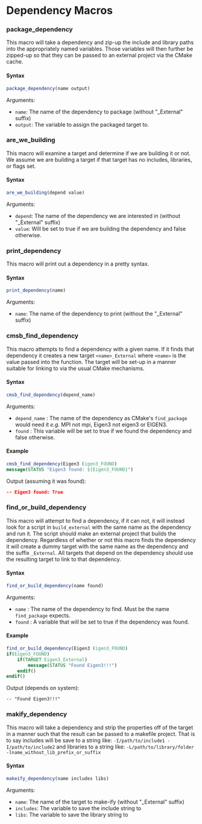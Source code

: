 Dependency Macros
=================

### package_dependency

This macro will take a dependency and zip-up the include and library paths 
into the appropriately named variables.  Those variables will then further be
zipped-up so that they can be passed to an external project via the CMake cache.

#### Syntax

```cmake
package_dependency(name output)
```

Arguments:

- `name`: The name of the dependency to package (without "_External" suffix)
- `output`: The variable to assign the packaged target to.

### are_we_building

This macro will examine a target and determine if we are building it or not.  We
assume we are building a target if that target has no includes, libraries, or
flags set.

#### Syntax

```cmake
are_we_building(depend value)
```

Arguments:

- `depend`: The name of the dependency we are interested in (without 
"_External" suffix)
- `value`: Will be set to true if we are building the dependency and false 
otherwise.

### print_dependency

This macro will print out a dependency in a pretty syntax.

#### Syntax

```cmake
print_dependency(name)
```

Arguments:

- `name`: The name of the dependency to print (without the "_External" suffix)

### cmsb_find_dependency

This macro attempts to find a dependency with a given name.  If it finds that
dependency it creates a new target `<name>_External` where `<name>` is the 
value passed into the function.  The target will be set-up in a manner suitable
for linking to via the usual CMake mechanisms. 

#### Syntax

```cmake
cmsb_find_dependency(depend_name)
```
Arguments:

- `depend_name` : The name of the dependency as CMake's `find_package` would
  need it *e.g.* MPI not mpi, Eigen3 not eigen3 or EIGEN3.
- `found` : This variable will be set to true if we found the dependency and 
  false otherwise.         

#### Example

```cmake
cmsb_find_dependency(Eigen3 Eigen3_FOUND)
message(STATUS "Eigen3 found: ${Eigen3_FOUND}")           
```

Output (assuming it was found):

```cmake
-- Eigen3 found: True
```

### find_or_build_dependency

This macro will attempt to find a dependency, if it can not, it will instead
look for a script in `build_external` with the same name as the dependency and
run it.  The script should make an external project that builds the dependency.
Regardless of whether or not this macro finds the dependency it will create a
dummy target with the same name as the dependency and the suffix `_External`.
All targets that depend on the dependency should use the resulting target 
to link to that dependency.

#### Syntax

```cmake
find_or_build_dependency(name found)
```

Arguments:
- `name` : The name of the dependency to find.  Must be the name `find_package`
           expects.
- `found` : A variable that will be set to true if the dependency was found.   
        
#### Example

```cmake
find_or_build_dependency(Eigen3 Eigen3_FOUND)
if(Eigen3_FOUND)
    if(TARGET Eigen3_External)
        message(STATUS "Found Eigen3!!!")
    endif()    
endif()
```

Output (depends on system):
```
-- "Found Eigen3!!!"
```

### makify_dependency

This macro will take a dependency and strip the properties off of the target in
a manner such that the result can be passed to a makefile project.  That is 
to say includes will be save to a string like:
 `-I/path/to/include1 -I/path/to/include2` and libraries to a string like:
 `-L/path/to/library/folder -lname_without_lib_prefix_or_suffix` 
 
#### Syntax

```cmake
makeify_dependency(name includes libs)
```

Arguments:

- `name`: The name of the target to make-ify (without "_External" suffix)
- `includes`: The variable to save the include string to
- `libs`: The variable to save the library string to

